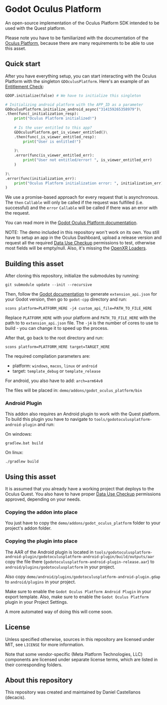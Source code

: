 # Godot Oculus Platform

An open-source implementation of the Oculus Platform SDK intended to be used with the Quest platform.

Please note you have to be familiarized with the documentation of the [Oculus Platform](https://developer.oculus.com/documentation/native/ps-platform-intro/), because there are many requirements to be able to use this asset.

## Quick start

After you have everything setup, you can start interacting with the Oculus Platform with the singleton `GDOculusPlatform`. Here's an example of an [Entitlement Check](https://developer.oculus.com/documentation/native/ps-entitlement-check/):

```python
GDOP.initialize(false) # We have to initialize this singleton

# Initializing android platform with the APP_ID as a parameter
GDOculusPlatform.initialize_android_async("314159265358979")\
.then(func(_initialization_resp):
    print("Oculus Platform initialized!")
    
    # Is the user entitled to this app?
    GDOculusPlatform.get_is_viewer_entitled()\
    .then(func(_is_viewer_entitled_resp):
        print("User is entitled!")
        
    )\
    .error(func(is_viewer_entitled_err):
        print("User not entitled/error! ", is_viewer_entitled_err)
    )
    
)\
.error(func(initialization_err):
    print("Oculus Platform initialization error: ", initialization_err)
)
```

We use a promise-based approach for every request that is asynchronous. The `then` `Callable` will only be called if the request was fulfilled (i.e. successful) and the `error` `Callable` will be called if there was an error with the request.

You can read more in the [Godot Oculus Platform documentation](https://decacis.github.io/godot_oculus_platform/).

NOTE: The demo included in this repository won't work on its own. You still have to setup an app in the Oculus Dashboard, upload a release version and request all the required [Data Use Checkup](https://developer.oculus.com/resources/publish-data-use/) permissions to test, otherwise most fields will be empty/null. Also, it's missing the [OpenXR Loaders](https://github.com/GodotVR/godot_openxr_loaders).

## Building this asset

After cloning this repository, initialize the submodules by running:
```
git submodule update --init --recursive
```
Then, follow the [Godot documentation](https://docs.godotengine.org/en/stable/tutorials/scripting/gdextension/gdextension_cpp_example.html#building-the-c-bindings) to generate `extension_api.json` for your Godot version, then go to `godot-cpp` directory and run:
```
scons platform=PLATFORM_HERE -j4 custom_api_file=PATH_TO_FILE_HERE
```
Replace `PLATFORM_HERE` with your platform and `PATH_TO_FILE_HERE` with the path to to `extension_api.json` file. The `-j4` is the number of cores to use to build - you can change it to speed up the process.

After that, go back to the root directory and run:

```
scons platform=PLATFORM_HERE target=TARGET_HERE
```

The required compilation parameters are:
- platform: `windows`, `macos`, `linux` or `android`
- target: `template_debug` or `template_release`

For android, you also have to add: `arch=arm64v8`

The files will be placed in: `demo/addons/godot_oculus_platform/bin`

### Android Plugin
This addon also requires an Android plugin to work with the Quest platform. To build this plugin you have to navigate to `tools/godotoculusplatform-android-plugin` and run:

On windows:
```
gradlew.bat build
```

On linux:
```
./gradlew build
```

## Using this asset

It is assumed that you already have a working project that deploys to the Oculus Quest. You also have to have proper [Data Use Checkup](https://developer.oculus.com/resources/publish-data-use/) permissions approved, depending on your needs.

### Copying the addon into place

You just have to copy the `demo/addons/godot_oculus_platform` folder to your project's addon folder.

### Copying the plugin into place

The AAR of the Android plugin is located in `tools/godotoculusplatform-android-plugin/godotoculusplatform-android-plugin/build/outputs/aar` copy the file there (`godotoculusplatform-android-plugin-release.aar`) to `android/plugins/godotoculusplatform` in your project.

Also copy `demo/android/plugins/godotoculusplatform-android-plugin.gdap` to `android/plugins` in your project.

Make sure to enable the `Godot Oculus Platform Android Plugin` in your export template. Also, make sure to enable the `Godot Oculus Platform` plugin in your Project Settings.

A more automated way of doing this will come soon.

## License

Unless specified otherwise, sources in this repository are licensed under MIT, see `LICENSE` for more information.

Note that some vendor-specific (Meta Platform Technologies, LLC) components are licensed under separate license terms, which are listed in their corresponding folders.

## About this repository

This repository was created and maintained by Daniel Castellanos (decacis).
